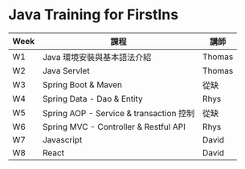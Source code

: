 # Java Training for FirstIns

| Week | 課程 | 講師 | 
|-----|-------|-----|
| W1 | Java 環境安裝與基本語法介紹 | Thomas |
| W2 | Java Servlet | Thomas |
| W3 | Spring Boot & Maven | 從缺 |
| W4 | Spring Data - Dao & Entity | Rhys |
| W5 | Spring AOP - Service & transaction 控制 | 從缺 |
| W6 | Spring MVC - Controller & Restful API| Rhys |
| W7 | Javascript | David |
| W8 | React | David |
